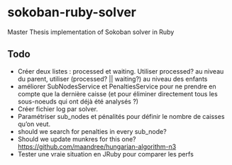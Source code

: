 # sokoban-ruby-solver

Master Thesis implementation of Sokoban solver in Ruby

## Todo

 * Créer deux listes : processed et waiting. Utiliser processed? au niveau du parent,
   utiliser (processed? || waiting?) au niveau des enfants
 * améliorer SubNodesService et PenaltiesService pour ne prendre en compte que la dernière caisse
   (et pour éliminer directement tous les sous-noeuds qui ont déjà été analysés ?)
 * Créer fichier log par solver.
 * Paramétriser sub_nodes et pénalités pour définir le nombre de caisses qu’on veut.
 * should we search for penalties in every sub_node?
 * Should we update munkres for this one? https://github.com/maandree/hungarian-algorithm-n3
 * Tester une vraie situation en JRuby pour comparer les perfs
